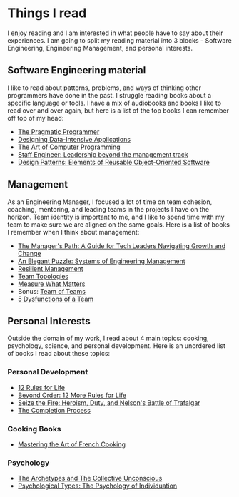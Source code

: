 # Things I read

I enjoy reading and I am interested in what people have to say about their experiences. I am going to split my reading material into 3 blocks - Software Engineering, Engineering Management, and personal interests.

## Software Engineering material

I like to read about patterns, problems, and ways of thinking other programmers have done in the past. I struggle reading books about a specific language or tools. I have a mix of audiobooks and books I like to read over and over again, but here is a list of the top books I can remember off top of my head:

- [The Pragmatic Programmer](https://pragprog.com/titles/tpp20/the-pragmatic-programmer-20th-anniversary-edition/)
- [Designing Data-Intensive Applications](https://www.amazon.com/Designing-Data-Intensive-Applications-Reliable-Maintainable/dp/1449373321)
- [The Art of Computer Programming](https://en.wikipedia.org/wiki/The_Art_of_Computer_Programming)
- [Staff Engineer: Leadership beyond the management track](https://staffeng.com/book)
- [Design Patterns: Elements of Reusable Object-Oriented Software](https://www.amazon.com/Design-Patterns-Elements-Reusable-Object-Oriented/dp/0201633612)

## Management

As an Engineering Manager, I focused a lot of time on team cohesion, coaching, mentoring, and leading teams in the projects I have on the horizon. Team identity is important to me, and I like to spend time with my team to make sure we are aligned on the same goals. Here is a list of books I remember when I think about management:

- [The Manager's Path: A Guide for Tech Leaders Navigating Growth and Change](https://www.amazon.com/Managers-Path-Leaders-Navigating-Growth/dp/1491973897)
- [An Elegant Puzzle: Systems of Engineering Management](https://www.amazon.com/Elegant-Puzzle-Systems-Engineering-Management/dp/1732265186/ref=pd_lpo_1?pd_rd_i=1732265186&psc=1)
- [Resilient Management](https://resilient-management.com/)
- [Team Topologies](https://teamtopologies.com/)
- [Measure What Matters](https://www.amazon.com/Measure-What-Matters-Google-Foundation/dp/0525536221)
- Bonus: [Team of Teams](https://www.amazon.com/Team-Teams-Rules-Engagement-Complex/dp/1591847486)
- [5 Dysfunctions of a Team](https://www.amazon.com/5-Dysfunctions-Team-Leadership-Fable/dp/0787960756)

## Personal Interests

Outside the domain of my work, I read about 4 main topics: cooking, psychology, science, and personal development. Here is an unordered list of books I read about these topics:

### Personal Development

- [12 Rules for Life](https://www.amazon.com/12-Rules-Life-Antidote-Chaos/dp/0345816021)
- [Beyond Order: 12 More Rules for Life](https://www.amazon.com/Beyond-Order-More-Rules-Life/dp/0593084640)
- [Seize the Fire: Heroism, Duty, and Nelson's Battle of Trafalgar](https://www.amazon.com/Seize-Fire-Heroism-Nelsons-Trafalgar/dp/0060753625)
- [The Completion Process](https://completionprocess.com/)

### Cooking Books

- [Mastering the Art of French Cooking](https://www.amazon.com/Mastering-Art-French-Cooking-Vol/dp/0375413405/ref=zg_bs_4280_1/132-0793199-0929530?pd_rd_i=0375413405&psc=1)

### Psychology

- [The Archetypes and The Collective Unconscious](https://www.amazon.com/Archetypes-Collective-Unconscious-Collected-Works/dp/0691018332/ref=sr_1_2?keywords=carl+jung+shadow&qid=1657634187&s=books&sr=1-2)
- [Psychological Types: The Psychology of Individuation](https://www.amazon.com/Psychological-Types-C-G-Jung-audiobook/dp/B07ZS2R53P/ref=sr_1_4?keywords=carl+jung+shadow&qid=1657634187&s=books&sr=1-4)